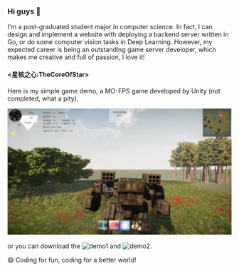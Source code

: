 ### Hi guys 👋

I'm a post-graduated student major in computer science. In fact, I can design and implement a website with deploying a backend server written in Go, or do some computer vision tasks in Deep Learning. However, my expected career is being an outstanding game server developer, which makes me creative and full of passion, I love it!

#### <星核之心:TheCoreOfStar>

Here is my simple game demo, a MO-FPS game developed by Unity (not completed, what a pity).

![TheCoreOfStar](gifs/Screen.png)

or you can download the ![demo1](./gifs/TheCoreofStar_Part1.gif) and ![demo2](./gifs/TheCoreofStar_Part2.gif).

😄 Coding for fun, coding for a better world!

<!--
**luyu-fan/luyu-fan** is a ✨ _special_ ✨ repository because its `README.md` (this file) appears on your GitHub profile.

Here are some ideas to get you started:

- 🔭 I’m currently working on ...
- 🌱 I’m currently learning ...
- 👯 I’m looking to collaborate on ...
- 🤔 I’m looking for help with ...
- 💬 Ask me about ...
- 📫 How to reach me: ...
- 😄 Pronouns: ...
- ⚡ Fun fact: ...
-->

